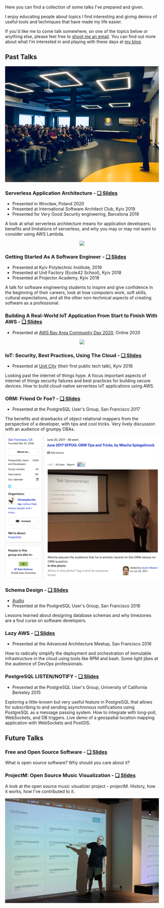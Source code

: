 Here you can find a collection of some talks I've prepared and given.

I enjoy educating people about topics I find interesting and giving demos of useful tools and techniques that have made my life easier.

If you'd like me to come talk somewhere, on one of the topics below or anything else, please feel free to [shoot me an email](mailto:me@mish.dev). You can find out more about what I'm interested in and playing with these days at [my blog](https://spiegelmock.com).


## Past Talks

![Unit Factory](img/a.jpg)

### Serverless Application Architecture - [❑ Slides](slides/serverless.pdf)
-  Presented in Wrocław, Poland 2020
-  Presented at International Software Architect Club, Kyiv 2019
-  Presented for Very Good Security engineering, Barcelona 2019

A look at what serverless architecture means for application developers, benefits and limitations of serverless, and why you may or may not want to consider using AWS Lambda.
<div align="center">
      <a href="https://www.youtube.com/watch?v=rXPwLZJ9l2M">
     <img
      src="https://img.youtube.com/vi/rXPwLZJ9l2M/0.jpg"
      style="width:640;">
      </a>
    </div>

### Getting Started As A Software Engineer - [❑ Slides](slides/getting-started-as-a-software-engineer.pdf)
- Presented at Kyiv Polytechnic Institute, 2019
- Presented at Unit Factory (Ecole42 School), Kyiv 2018
- Presented at Projector Academy, Kyiv 2018

A talk for software engineering students to inspire and give confidence in the beginning of their careers, look at how computers work, soft skills, cultural expectations, and all the other non-technical aspects of creating software as a professional.


### Building A Real-World IoT Application From Start to Finish With AWS - [❑ Slides](slides/AWSIot2020.pdf)
-  Presented at [AWS Bay Area Community Day 2020](https://awscommunityday.com/#speaker-mischaspiegelmock), Online 2020
<div align="center">
      <a href="https://www.youtube.com/watch?v=vJ4Gjn0Bmi0">
     <img
      src="https://img.youtube.com/vi/vJ4Gjn0Bmi0/0.jpg"
      style="width: 480;">
      </a>
    </div>


### IoT: Security, Best Practices, Using The Cloud - [❑ Slides](slides/IoT_noVideo.pdf)
-  Presented at [Unit City](http://unit.city) (their first public tech talk), Kyiv 2018

Looking past the internet of things hype. A focus important aspects of internet of things security failures and best practices for building secure devices. How to build cloud-native serverless IoT applications using AWS.


### ORM: Friend Or Foe? - [❑ Slides](slides/ORM.pdf)
-  Presented at the PostgreSQL User's Group, San Francisco 2017

The benefits and drawbacks of object relational mappers from the perspective of a developer, with tips and cool tricks. Very lively discussion with an audience of grumpy DBAs.

![ORM Talk](img/orm.png)


### Schema Design - [❑ Slides](slides/schema_design.pdf)
-  [Audio](https://soundcloud.com/adam-wood-969912350/mischa-spiegelmock-schema-design-pgsql)
-  Presented at the PostgreSQL User's Group, San Francisco 2016

Lessons learned about designing database schemas and why timezones are a foul curse on software developers.


### Lazy AWS - [❑ Slides](slides/LazyAWS.pdf)
-  Presented at the Advanced Architecture Meetup, San Francisco 2016

How to radically simplify the deployment and orchestration of immutable infrastructure in the cloud using tools like RPM and bash. Some light jibes at the audience of DevOps professionals.


### PostgreSQL LISTEN/NOTIFY - [❑ Slides](slides/pgnotify.pdf)
-  Presented at the PostgreSQL User's Group, University of California Berkeley 2015

Exploring a little-known but very useful feature in PostgreSQL that allows for subscribing to and sending asynchronous notifications using PostgreSQL as a message passing system. How to integrate with long-poll, WebSockets, and DB triggers. Live demo of a geospatial location mapping application with WebSockets and PostGIS.



## Future Talks


### Free and Open Source Software - [❑ Slides](slides/opensource.pdf)

What is open source software? Why should you care about it?


### ProjectM: Open Source Music Visualization - [❑ Slides](slides/projectM_noVideo.pdf)

A look at the open source music visualizer project - projectM. History, how it works, how I've contributed to it.

![Unit City](img/b.jpg)
